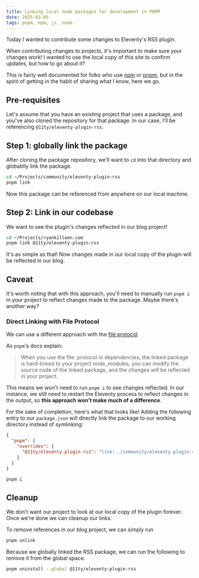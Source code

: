 ```yaml
---
title: Linking local node packages for development in PNPM
date: 2025-03-05
tags: pnpm, npm, js, node
---
```


Today I wanted to contribute some changes to Eleventy's RSS plugin.

When contributing changes to projects, it's important to make sure your changes work! I wanted to use the local copy of this site to confirm updates, but how to go about it?

This is fairly well documented for folks who use [npm](https://docs.npmjs.com/cli/v9/commands/npm-link?v=true) or [pnpm](https://pnpm.io/cli/link), but in the spirit of getting in the habit of sharing what I know, here we go.

## Pre-requisites

Let's assume that you have an existing project that uses a package, and you've also cloned the repository for that package. In our case, I'll be referencing `@11ty/eleventy-plugin-rss`.

## Step 1: globally link the package

After cloning the package repository, we'll want to `cd` into that directory and globablly link the package.

```bash
cd ~/Projects/community/eleventy-plugin-rss
pnpm link
```

Now this package can be referenced from anywhere on our local machine.

## Step 2: Link in our codebase

We want to see the plugin's changes reflected in our blog project!

```bash
cd ~/Projects/ryankilleen.com
pnpm link @11ty/eleventy-plugin-rss
```

It's as simple as that! Now changes made in our local copy of the plugin will be reflected in our blog.

## Caveat

It's worth noting that with this approach, you'll need to manually run `pnpm i` in your project to reflect changes made to the package. Maybe there's another way?

### Direct Linking with File Protocol

We can use a different approach with the [file protocol](https://pnpm.io/cli/link#whats-the-difference-between-pnpm-link-and-using-the-file-protocol).

As `pnpm`'s docs explain:

> When you use the file: protocol in dependencies, the linked package is hard-linked to your project node_modules, you can modify the source code of the linked package, and the changes will be reflected in your project.

This means we won't need to run `pnpm i` to see changes reflected. In our instance, we still need to restart the Eleventy process to reflect changes in the output, so **this approach won't make much of a difference**.

For the sake of completion, here's what that looks like! Adding the following entry to our `package.json` will directly link the package to our working directory instead of symlinking:

```json
{
  "pnpm": {
    "overrides": {
      "@11ty/eleventy-plugin-rss": "link:../community/eleventy-plugin-rss"
    }
  }
}
```

```bash
pnpm i
```

## Cleanup

We don't want our project to look at our local copy of the plugin forever. Once we're done we can cleanup our links.

To remove references in our blog project, we can simply run

```bash
pnpm unlink
```

Because we globally linked the RSS package, we can run the following to remove it from the global space.

```bash
pnpm uninstall --global @11ty/eleventy-plugin-rss
```
